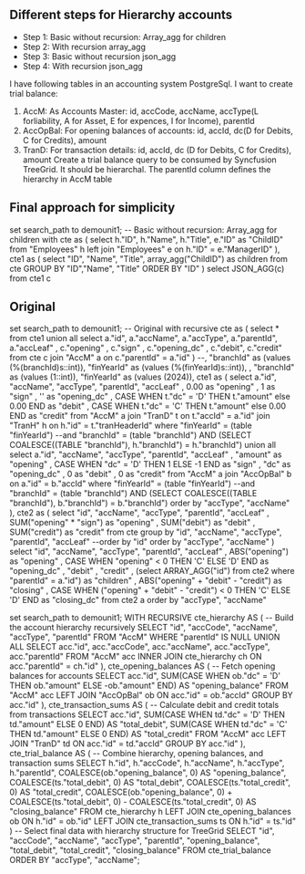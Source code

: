 ## Different steps for Hierarchy accounts
- Step 1: Basic without recursion: Array_agg for children
- Step 2: With recursion array_agg
- Step 3: Basic without recursion json_agg
- Step 4: With recursion json_agg

I have following tables in an accounting system PostgreSql. I want to create trial balance:
1) AccM: As Accounts Master: id, accCode, accName, accType(L forliability, A for Asset, E for expences, I for Income), parentId
2) AccOpBal: For opening balances of accounts: id, accId, dc(D for Debits, C for Credits), amount
3) TranD: For transaction details: id, accId, dc (D for Debits, C for Credits), amount
Create a trial balance query to be consumed by Syncfusion TreeGrid. It should be hierarchal. The parentId column defines the hierarchy in AccM table

## Final approach for simplicity
set search_path to demounit1;
-- Basic without recursion: Array_agg for children
with cte as (
    select h."ID", h."Name", h."Title", e."ID" as "ChildID"
        from "Employees" h
            left join "Employees" e
                on h."ID" = e."ManagerID"
), cte1 as (
select "ID", "Name", "Title", array_agg("ChildID") as children from cte
    GROUP BY "ID","Name", "Title"
        ORDER BY "ID"
)
select JSON_AGG(c) from cte1 c

## Original
set search_path to demounit1;
-- Original
with recursive cte as (
        select * from cte1
            union all
        select a."id", a."accName", a."accType", a."parentId", a."accLeaf"
        , c."opening"
        , c."sign"
        , c."opening_dc"
        , c."debit", c."credit"
            from cte c
                join "AccM" a
                    on c."parentId" = a."id"
        )
        --, "branchId" as (values (%(branchId)s::int)), "finYearId" as (values (%(finYearId)s::int)),
        , "branchId" as (values (1::int)), "finYearId" as (values (2024)),
        cte1 as (
            select a."id", "accName", "accType", "parentId", "accLeaf"
                , 0.00 as "opening"
                , 1 as "sign"
                , '' as "opening_dc"
                , CASE WHEN t."dc" = 'D' THEN t."amount" else 0.00 END as "debit"
                , CASE WHEN t."dc" = 'C' THEN t."amount" else 0.00 END as "credit"
            from "AccM" a
                join "TranD" t
                    on t."accId" = a."id"
                join "TranH" h
                    on h."id" = t."tranHeaderId"
                        where "finYearId" = (table "finYearId") 
                            --and "branchId" = (table "branchId")
                            AND (SELECT COALESCE((TABLE "branchId"), h."branchId") = h."branchId")
                union all
            select a."id", "accName", "accType", "parentId", "accLeaf"
                , "amount" as "opening"
                , CASE WHEN "dc" = 'D' THEN 1 ELSE -1 END as "sign"
                , "dc" as "opening_dc"
                , 0 as "debit"
                , 0 as "credit"
            from "AccM" a
                join "AccOpBal" b
                    on a."id" = b."accId"
                        where "finYearId" = (table "finYearId") 
                            --and "branchId" = (table "branchId")
                            AND (SELECT COALESCE((TABLE "branchId"), b."branchId") = b."branchId")
                                order by "accType", "accName"
            ),
        cte2 as (
            select "id", "accName", "accType", "parentId", "accLeaf"
                , SUM("opening" * "sign") as "opening"
                , SUM("debit") as "debit"
                , SUM("credit") as "credit"
                from cte
                    group by "id", "accName", "accType", "parentId", "accLeaf"
                        --order by "id"
                        order by "accType", "accName"
            ) select 
                "id", "accName", "accType", "parentId", "accLeaf"
                , ABS("opening") as "opening"
                , CASE WHEN "opening" < 0 THEN 'C' ELSE 'D' END as "opening_dc"
                , "debit"
                , "credit"
                , (select ARRAY_AGG("id") from cte2 where "parentId" = a."id") as "children"
                , ABS("opening" + "debit" - "credit") as "closing"
                , CASE WHEN ("opening" + "debit" - "credit") < 0 THEN 'C' ELSE 'D' END as "closing_dc"
            from cte2 a
                order by "accType", "accName"


set search_path to demounit1;
WITH RECURSIVE cte_hierarchy AS (
    -- Build the account hierarchy recursively
    SELECT 
        "id", "accCode", "accName", "accType", "parentId"
    FROM "AccM"
    WHERE "parentId" IS NULL
    UNION ALL
    SELECT 
        acc."id", acc."accCode", acc."accName", acc."accType", acc."parentId"
    FROM "AccM" acc
    INNER JOIN cte_hierarchy ch ON acc."parentId" = ch."id"
),
cte_opening_balances AS (
    -- Fetch opening balances for accounts
    SELECT 
        acc."id",
        SUM(CASE WHEN ob."dc" = 'D' THEN ob."amount" ELSE -ob."amount" END) AS "opening_balance"
    FROM "AccM" acc
    LEFT JOIN "AccOpBal" ob ON acc."id" = ob."accId"
    GROUP BY acc."id"
),
cte_transaction_sums AS (
    -- Calculate debit and credit totals from transactions
    SELECT 
        acc."id",
        SUM(CASE WHEN td."dc" = 'D' THEN td."amount" ELSE 0 END) AS "total_debit",
        SUM(CASE WHEN td."dc" = 'C' THEN td."amount" ELSE 0 END) AS "total_credit"
    FROM "AccM" acc
    LEFT JOIN "TranD" td ON acc."id" = td."accId"
    GROUP BY acc."id"
),
cte_trial_balance AS (
    -- Combine hierarchy, opening balances, and transaction sums
    SELECT 
        h."id",
        h."accCode",
        h."accName",
        h."accType",
        h."parentId",
        COALESCE(ob."opening_balance", 0) AS "opening_balance",
        COALESCE(ts."total_debit", 0) AS "total_debit",
        COALESCE(ts."total_credit", 0) AS "total_credit",
        COALESCE(ob."opening_balance", 0) + COALESCE(ts."total_debit", 0) - COALESCE(ts."total_credit", 0) AS "closing_balance"
    FROM cte_hierarchy h
    LEFT JOIN cte_opening_balances ob ON h."id" = ob."id"
    LEFT JOIN cte_transaction_sums ts ON h."id" = ts."id"
)
-- Select final data with hierarchy structure for TreeGrid
SELECT 
    "id",
    "accCode",
    "accName",
    "accType",
    "parentId",
    "opening_balance",
    "total_debit",
    "total_credit",
    "closing_balance"
FROM cte_trial_balance
ORDER BY "accType", "accName";